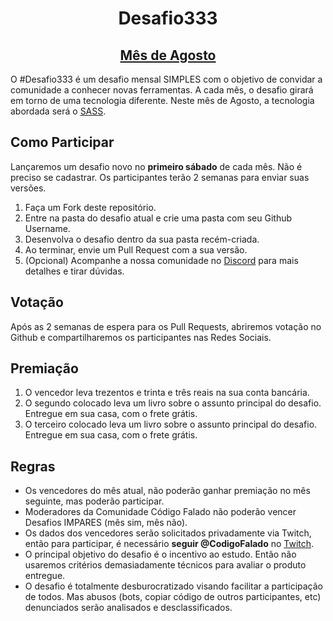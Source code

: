 <h1 align="center">Desafio333</h1>
<h2 align="center"><a  href="2019-Agosto-SASS/">Mês de Agosto</a></h2>

O #Desafio333 é um desafio mensal SIMPLES com o objetivo de convidar a comunidade a conhecer novas ferramentas.
A cada mês, o desafio girará em torno de uma tecnologia diferente. Neste mês de Agosto, a tecnologia abordada será o [SASS](http://sass-lang.com/).

## Como Participar

Lançaremos um desafio novo no **primeiro sábado** de cada mês.
Não é preciso se cadastrar. Os participantes terão 2 semanas para enviar suas versões.

1. Faça um Fork deste repositório.
2. Entre na pasta do desafio atual e crie uma pasta com seu Github Username.
3. Desenvolva o desafio dentro da sua pasta recém-criada.
4. Ao terminar, envie um Pull Request com a sua versão.
5. (Opcional) Acompanhe a nossa comunidade no [Discord](https://discord.gg/CbeEaEe) para mais detalhes e tirar dúvidas.

## Votação

Após as 2 semanas de espera para os Pull Requests, abriremos votação no Github e compartilharemos os participantes nas Redes Sociais.

## Premiação

1. O vencedor leva trezentos e trinta e três reais na sua conta bancária.
2. O segundo colocado leva um livro sobre o assunto principal do desafio. Entregue em sua casa, com o frete grátis.
3. O terceiro colocado leva um livro sobre o assunto principal do desafio. Entregue em sua casa, com o frete grátis.

## Regras

- Os vencedores do mês atual, não poderão ganhar premiação no mês seguinte, mas poderão participar.
- Moderadores da Comunidade Código Falado não poderão vencer Desafios IMPARES (mês sim, mês não).
- Os dados dos vencedores serão solicitados privadamente via Twitch, então para participar, é necessário **seguir @CodigoFalado** no [Twitch](https://www.twitch.tv/codigofalado).
- O principal objetivo do desafio é o incentivo ao estudo. Então não usaremos critérios demasiadamente técnicos para avaliar o produto entregue.
- O desafio é totalmente desburocratizado visando facilitar a participação de todos. Mas abusos (bots, copiar código de outros participantes, etc) denunciados serão analisados e desclassificados.

